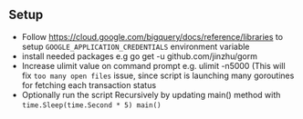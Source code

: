 ## Setup

- Follow https://cloud.google.com/bigquery/docs/reference/libraries to setup `GOOGLE_APPLICATION_CREDENTIALS` environment variable
- install needed packages e.g go get -u github.com/jinzhu/gorm
- Increase ulimit value on command prompt e.g. ulimit -n5000 (This will fix `too many open files` issue, since script is launching many goroutines for fetching each transaction status
- Optionally run the script Recursively by updating main() method with ` time.Sleep(time.Second * 5) main() `
